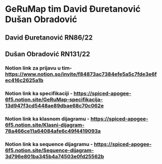 # GeRuMap tim David Đuretanović Dušan Obradović

## David Đuretanović RN86/22

## Dušan Obradović RN131/22

### Notion link za prijavu u tim- https://www.notion.so/invite/f84873ac7384efe5a5c7fde3e6fec416c2625a1b

### Notion link ka specifikaciji - https://spiced-apogee-6f5.notion.site/GeRuMap-specifikacija-13d947f3cd5448ae89dbae68c70c062e

### Notion link ka klasnom dijagramu - https://spiced-apogee-6f5.notion.site/Klasni-dijagram-78a466ce11a64084afe6c49f4419093a

### Notion link ka sequence dijagramu - https://spiced-apogee-6f5.notion.site/Sequence-dijagram-3d796e801ba345b4a74503e0fd25562b
